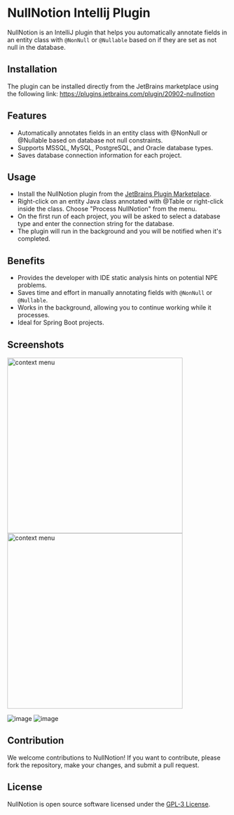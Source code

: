 # NullNotion Intellij Plugin

NullNotion is an IntelliJ plugin that helps you automatically annotate fields in an entity class with `@NonNull` or `@Nullable` based on if they are set as not null in the database. 

## Installation 

The plugin can be installed directly from the JetBrains marketplace using the following link: 
https://plugins.jetbrains.com/plugin/20902-nullnotion 

## Features

* Automatically annotates fields in an entity class with @NonNull or @Nullable based on database not null constraints.
* Supports MSSQL, MySQL, PostgreSQL, and Oracle database types.
* Saves database connection information for each project.

## Usage

* Install the NullNotion plugin from the [JetBrains Plugin Marketplace](https://plugins.jetbrains.com/plugin/20902-nullnotion).
* Right-click on an entity Java class annotated with @Table or right-click inside the class.
    Choose "Process NullNotion" from the menu.
* On the first run of each project, you will be asked to select a database type and enter the connection string for the database.
* The plugin will run in the background and you will be notified when it's completed.

## Benefits 

- Provides the developer with IDE static analysis hints on potential NPE problems. 
- Saves time and effort in manually annotating fields with `@NonNull` or `@Nullable`. 
- Works in the background, allowing you to continue working while it processes. 
- Ideal for Spring Boot projects. 

## Screenshots

<img src="https://user-images.githubusercontent.com/15937452/216801786-edb05d1e-79de-4fa3-9d68-7628fff94146.png" alt="context menu" title="NullNotion" height="400" />
<img src="https://user-images.githubusercontent.com/15937452/216801839-ca2ad078-aa46-41fa-bd68-380cb41aefc7.png" alt="context menu" title="NullNotion" height="400" />

![image](https://user-images.githubusercontent.com/15937452/216802075-14ceb597-eef1-4c0d-96db-91141517c3d7.png)
![image](https://user-images.githubusercontent.com/15937452/216802078-2dd91164-c789-424a-b7e2-ae5ebc25778f.png)


## Contribution

We welcome contributions to NullNotion! If you want to contribute, please fork the repository, make your changes, and submit a pull request.

## License

NullNotion is open source software licensed under the [GPL-3 License](https://opensource.org/licenses/GPL-3.0).

